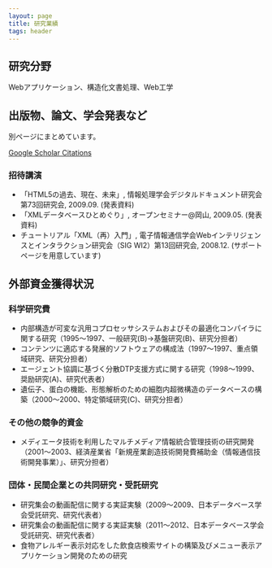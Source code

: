 ```yaml
---
layout: page
title: 研究業績
tags: header
---
```

## 研究分野

Webアプリケーション、構造化文書処理、Web工学

## 出版物、論文、学会発表など

別ページにまとめています。

<p>
  <a href="https://scholar.google.co.jp/citations?user=3gaBqWUAAAAJ&hl=ja" data-proofer-ignore>Google Scholar Citations</a>
</p>

### 招待講演

- 「HTML5の過去、現在、未来」, 情報処理学会デジタルドキュメント研究会第73回研究会, 2009.09. (発表資料)
- 「XMLデータベースひとめぐり」, オープンセミナー@岡山, 2009.05. (発表資料)
- チュートリアル「XML（再）入門」, 電子情報通信学会Webインテリジェンスとインタラクション研究会（SIG WI2）第13回研究会, 2008.12. (サポートページを用意しています)

## 外部資金獲得状況

### 科学研究費

- 内部構造が可変な汎用コプロセッサシステムおよびその最適化コンパイラに関する研究（1995〜1997、一般研究(B)→基盤研究(B)、研究分担者）
- コンテンツに適応する発展的ソフトウェアの構成法（1997〜1997、重点領域研究、研究分担者）
- エージェント協調に基づく分散DTP支援方式に関する研究（1998〜1999、奨励研究(A)、研究代表者）
- 遺伝子、蛋白の機能、形態解析のための細胞内超微構造のデータベースの構築（2000〜2000、特定領域研究(C)、研究分担者）

### その他の競争的資金

- メディエータ技術を利用したマルチメディア情報統合管理技術の研究開発（2001〜2003、経済産業省「新規産業創造技術開発費補助金（情報通信技術開発事業）」、研究分担者）

### 団体・民間企業との共同研究・受託研究

- 研究集会の動画配信に関する実証実験（2009〜2009、日本データベース学会受託研究、研究代表者）
- 研究集会の動画配信に関する実証実験（2011〜2012、日本データベース学会受託研究、研究代表者）
- 食物アレルギー表示対応をした飲食店検索サイトの構築及びメニュー表示アプリケーション開発のための研究
